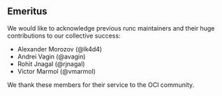 ## Emeritus ##

We would like to acknowledge previous runc maintainers and their huge
contributions to our collective success:

 * Alexander Morozov (@lk4d4)
 * Andrei Vagin (@avagin)
 * Rohit Jnagal (@rjnagal)
 * Victor Marmol (@vmarmol)

We thank these members for their service to the OCI community.
